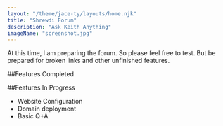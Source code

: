 ```yaml
---
layout: "/theme/jace-ty/layouts/home.njk"
title: "Shrewdi Forum"
description: "Ask Keith Anything"
imageName: "screenshot.jpg"
---
```


At this time, I am preparing the forum. So please feel free to test. But be prepared for broken links and other unfinished features.

##Features Completed

##Features In Progress
- Website Configuration
- Domain deployment
- Basic Q+A
